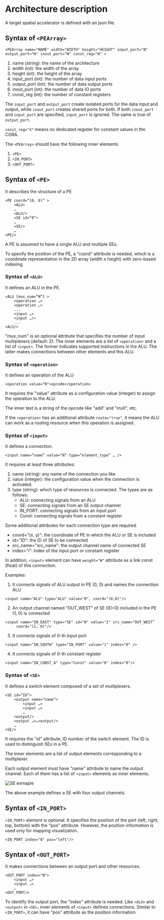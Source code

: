 # Architecture description
A target spatial accelerator is defined with an json file.

## Syntax of `<PEArray>`
```
<PEArray name="NAME" width="WIDTH" height="HEIGHT" input_port="N" output_port="N" inout_port="N" const_reg="N" >
```
1. name (string): the name of the architecture
2. width (int): the width of the array
3. height (int): the height of the array
4. input_port (int): the number of data input ports
5. output_port (int): the number of data output ports
6. inout_port (int): the number of data IO ports
7. const_reg (int): the number of constant registers

The `input_port` and `output_port` create isolated ports for the data input and output,
while `inout_port` creates shared ports for both.
If both `inout_port` and `input_port` are specified, `input_port` is ignored.
The same is true of `output_port`.

`const_reg="X"` means no dedicated register for constant values in the CGRA.

The `<PEArray>` should have the following inner elements
1. `<PE>`
2. `<IN_PORT>`
3. `<OUT_PORT>`

## Syntax of `<PE>`
It describes the structure of a PE
```
<PE coord=“(0, 0)” >
	<ALU>
	…
	<ALU/>
	<SE id=“0”>
	…
	<SE/>
	…
<PE/>
```

A PE is assumed to have a single ALU and multiple SEs.

To specify the position of the PE, a "coord" attribute is needed, which is a coordinate representation in the 2D array (width x height) with zero-based indexing.

### Syntax of `<ALU>`
It defines an ALU in the PE.
```
<ALU [mux_num=“N”] >
	<operation …>
	<operation …>
	...
	<input …>
	<input …/>
	...
<ALU/>
```
"mux_num" is an optional attribute that specifies the number of input multiplexers (default: 2).
The inner elements are a list of `<operation>` and a list of  `<input>`.
The former indicates supported instructions in the ALU.
The latter makes connections between other elements and this ALU.

### Syntax of `<operation>`
It defines an operation of the ALU
```
<operation value=“N">opcode</operation>
```
It requires the "value" attribute as a configuration value (integer) to assign the operation to the ALU.

The inner text is a string of the opcode like "add" and "mult", etc.

If the `<operation>` has an additional attribute `route="true"`, it means the ALU can work as a routing resource when this operation is assigned.

### Syntax of `<input>`
It defines a connection.

```
<input name=“name” value=“N” type=“element_type” … />
```
It requires at least three attributes:
1. name (string): any name of the connection you like
2. value (integer): the configuration value when the connection is activated.
3. type (string): which type of resources is connected. The types are as follows:
	* ALU: connecting signals from an ALU
	* SE: connecting signals from an SE output channel
	* IN_PORT: connecting signals from an input port
	* Const: connecting signals from a constant register
	
Some additional attributes for each connection type are required.
* coord="(x, y)": the coordinate of PE in which the ALU or SE is included
* id="ID": the ID of SE to be connected
* src_name="src_name": the output channel name of connected SE
* index="i": index of the input port or constant register

In addition,  `<input>` element can have `weight="W"` attribute as a link const (float) of this connection.

Examples:
1. It  connects signals of ALU output in PE (0, 0) and names the connection ALU
```
<input name="ALU" type="ALU" value="0", coord="(0,0)"/>
```

2. An output channel named “OUT_WEST” of SE (ID=0) included in the PE (1, 0) is connected
```
<input name="IN_EAST" type="SE" id="0" value="2" src_name="OUT_WEST”
	 coord="(1, 0)"/>
```	 

3. It connects signals of 0-th input port
```
<input name="IN_SOUTH" type="IN_PORT" value="1" index="0" />
```

4. It connects signals of 0-th constant register
```
<input name="IN_CONST_A" type="Const" value="6" index="0"/>
```

### Syntax of `<SE>`
It defines a switch element composed of a set of multiplexers.

```
<SE id=“ID”>
	<output name=“name”>
		<input …>
		<input …>
		…
	<output/>
	<output …>…<output/>
	…
<SE/>
```

It requires the "id" attribute, ID number of the switch element.
The ID is used to distinguish SEs in a PE.

The inner elements are a list of output elements corresponding to a multiplexer.

Each output element must have "name" attribute to name the output channel.
Each of them has a list of `<input>` elements as inner elements.

![SE exmaple](./assets/SE_example.png)

The above example defines a SE with four output channels.

## Syntax of `<IN_PORT>`
`<IN_PORT>` element is optional.
It specifies the position of the port (left, right, top, bottom) with the "pos" attribute.
However, the position information is used only for mapping visualization.

```
<IN_PORT index="0" pos="left"/>
```

## Syntax of `<OUT_PORT>`
It makes connections between an output port and other resources.

```
<OUT_PORT index="N">
	<input …>
	<input …>
	…
<OUT_PORT/>
```

To identify the output port, the "index" attribute is needed.
Like `<ALU>` and `<output>` in `<SE>`, inner elements of `<input>` defines connections.
Similar to `<IN_PORT>`, it can have "pos" attribute as the position information.